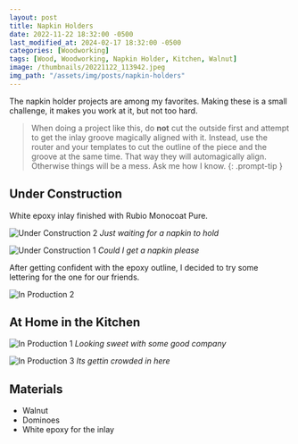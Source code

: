 ```yaml
---
layout: post
title: Napkin Holders
date: 2022-11-22 18:32:00 -0500
last_modified_at: 2024-02-17 18:32:00 -0500
categories: [Woodworking]
tags: [Wood, Woodworking, Napkin Holder, Kitchen, Walnut]
image: /thumbnails/20221122_113942.jpeg
img_path: "/assets/img/posts/napkin-holders"
---
```


The napkin holder projects are among my favorites. Making these is a small challenge, it makes you work at it, but not too hard.

> When doing a project like this, do **not** cut the outside first and attempt to get the inlay groove magically aligned with it. Instead, use the router and your templates to cut the outline of the piece and the groove at the same time. That way they will automagically align. Otherwise things will be a mess. Ask me how I know.
> {: .prompt-tip }

## Under Construction

White epoxy inlay finished with Rubio Monocoat Pure.

![Under Construction 2][Under Construction 2]
_Just waiting for a napkin to hold_

![Under Construction 1][Under Construction 1]
_Could I get a napkin please_

After getting confident with the epoxy outline, I decided to try some lettering for the one for our friends.

![In Production 2][In Production 2]

## At Home in the Kitchen

![In Production 1][In Production 1]
_Looking sweet with some good company_

![In Production 3][In Production 3]
_Its gettin crowded in here_

## Materials

- Walnut
- Dominoes
- White epoxy for the inlay

[Under Construction 1]: 20221122_113942.jpeg
[Under Construction 2]: 20221122_113946.jpeg
[In Production 1]: Napkin%20Holder%20-%20Theresa%20and%20Doug.jpeg
[In Production 2]: Napkin%20Holder%20Close%20UP%20-%20Theresa%20and%20Doug.jpeg
[In Production 3]: IMG_0555.jpeg
